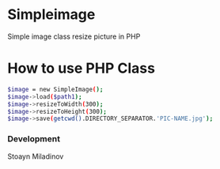 # Simpleimage
Simple image class resize picture in PHP

# How to use PHP Class

```sh
$image = new SimpleImage();
$image->load($path1);
$image->resizeToWidth(300);
$image->resizeToHeight(300);
$image->save(getcwd().DIRECTORY_SEPARATOR.'PIC-NAME.jpg');
```
 
### Development
Stoayn Miladinov
